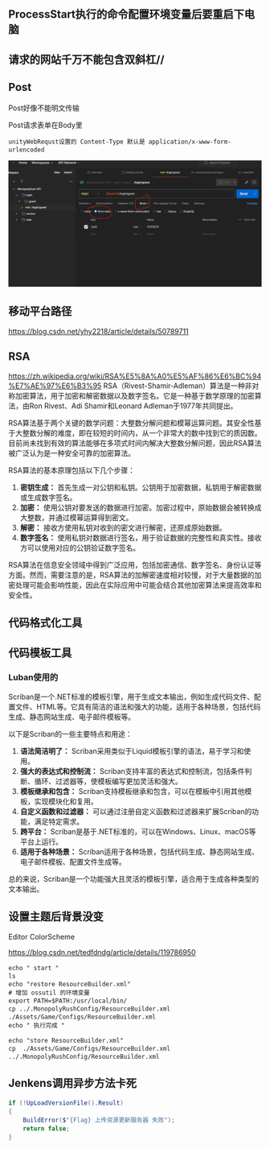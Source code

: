 



## ProcessStart执行的命令配置环境变量后要重启下电脑





## 请求的网站千万不能包含双斜杠//



## Post

Post好像不能明文传输

Post请求表单在Body里

```
unityWebRequst设置的 Content-Type 默认是 application/x-www-form-urlencoded
```

![image-20240325155924490](assets/image-20240325155924490.png)

## 移动平台路径

https://blog.csdn.net/yhy2218/article/details/50789711





## RSA

https://zh.wikipedia.org/wiki/RSA%E5%8A%A0%E5%AF%86%E6%BC%94%E7%AE%97%E6%B3%95
RSA（Rivest-Shamir-Adleman）算法是一种非对称加密算法，用于加密和解密数据以及数字签名。它是一种基于数学原理的加密算法，由Ron Rivest、Adi Shamir和Leonard Adleman于1977年共同提出。

RSA算法基于两个关键的数学问题：大整数分解问题和模幂运算问题。其安全性基于大整数分解的难度，即在较短的时间内，从一个非常大的数中找到它的质因数。目前尚未找到有效的算法能够在多项式时间内解决大整数分解问题，因此RSA算法被广泛认为是一种安全可靠的加密算法。

RSA算法的基本原理包括以下几个步骤：

1. **密钥生成：** 首先生成一对公钥和私钥。公钥用于加密数据，私钥用于解密数据或生成数字签名。
2. **加密：** 使用公钥对要发送的数据进行加密。加密过程中，原始数据会被转换成大整数，并通过模幂运算得到密文。
3. **解密：** 接收方使用私钥对收到的密文进行解密，还原成原始数据。
4. **数字签名：** 使用私钥对数据进行签名，用于验证数据的完整性和真实性。接收方可以使用对应的公钥验证数字签名。

RSA算法在信息安全领域中得到广泛应用，包括加密通信、数字签名、身份认证等方面。然而，需要注意的是，RSA算法的加解密速度相对较慢，对于大量数据的加密处理可能会影响性能，因此在实际应用中可能会结合其他加密算法来提高效率和安全性。



## 代码格式化工具

## 代码模板工具

### Luban使用的

Scriban是一个.NET标准的模板引擎，用于生成文本输出，例如生成代码文件、配置文件、HTML等。它具有简洁的语法和强大的功能，适用于各种场景，包括代码生成、静态网站生成、电子邮件模板等。

以下是Scriban的一些主要特点和用途：

1. **语法简洁明了：** Scriban采用类似于Liquid模板引擎的语法，易于学习和使用。
2. **强大的表达式和控制流：** Scriban支持丰富的表达式和控制流，包括条件判断、循环、过滤器等，使模板编写更加灵活和强大。
3. **模板继承和包含：** Scriban支持模板继承和包含，可以在模板中引用其他模板，实现模块化和复用。
4. **自定义函数和过滤器：** 可以通过注册自定义函数和过滤器来扩展Scriban的功能，满足特定需求。
5. **跨平台：** Scriban是基于.NET标准的，可以在Windows、Linux、macOS等平台上运行。
6. **适用于各种场景：** Scriban适用于各种场景，包括代码生成、静态网站生成、电子邮件模板、配置文件生成等。

总的来说，Scriban是一个功能强大且灵活的模板引擎，适合用于生成各种类型的文本输出。





## 设置主题后背景没变

Editor ColorScheme

https://blog.csdn.net/tedfdndg/article/details/119786950













```
echo " start "
ls
echo "restore ResourceBuilder.xml"
# 增加 ossutil 的环境变量
export PATH=$PATH:/usr/local/bin/ 
cp ../.MonopolyRushConfig/ResourceBuilder.xml ./Assets/Game/Configs/ResourceBuilder.xml
echo " 执行完成 "
```



```
echo "store ResourceBuilder.xml"
cp  ./Assets/Game/Configs/ResourceBuilder.xml ../.MonopolyRushConfig/ResourceBuilder.xml
```

## Jenkens调用异步方法卡死

```cs
if (!UpLoadVersionFile().Result)
{
    BuildError($"{Flag} 上传资源更新服务器 失败");
    return false;
}
```

